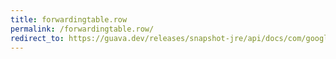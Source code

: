 ```yaml
---
title: forwardingtable.row
permalink: /forwardingtable.row/
redirect_to: https://guava.dev/releases/snapshot-jre/api/docs/com/google/common/collect/ForwardingTable.html#row-R-
---
```

